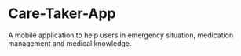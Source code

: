 # Care-Taker-App
A mobile application to help users in emergency situation, medication management and medical knowledge. 
